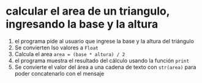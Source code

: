 # calcular el area de un triangulo, ingresando la base y la altura
1. el programa pide al usuario que ingrese la base y la altura del triángulo
2. Se convierten lso valores a `Float`
3. Calcula el area `area = (base * altura) / 2`
4.  el programa muestra el resultado del cálculo usando la función `print`
5.  Se convierte el valor del área a una cadena de texto con `str(area)` para poder concatenarlo con el mensaje
